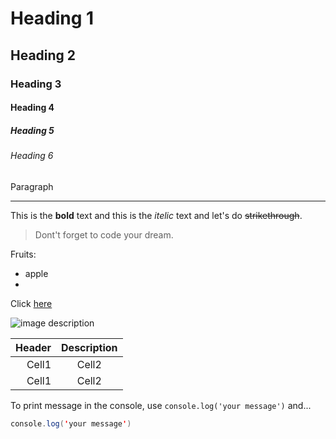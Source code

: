 <!--Heading -->

# Heading 1

## Heading 2

### Heading 3

#### Heading 4

##### Heading 5

###### Heading 6

Paragraph

<!--Line-->

---

<!--Text Attributes-->

This is the **bold** text and this is the _itelic_ text and let's do ~~strikethrough~~.

<!-- Quote -->

> Dont't forget to code your dream.

<!--Bullet List-->

Fruits:

- apple
-

<!--link-->

Click [here](http://academy.dream-coding.com/)

<!-- Image -->

![image description](https://www.naver.com)

<!--Table -->

| Header | Description |
| -----: | :---------: |
|  Cell1 |    Cell2    |
|  Cell1 |    Cell2    |

<!--Code-->

To print message in the console, use `console.log('your message')` and...

```java
console.log('your message')
```

